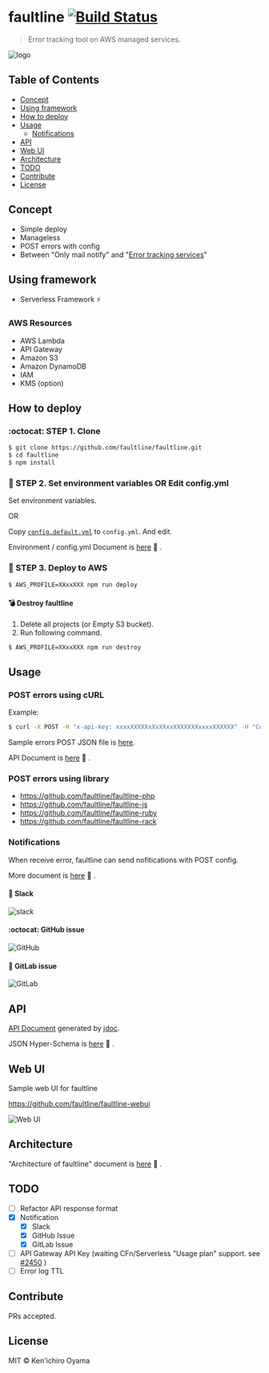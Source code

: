 # faultline [![Build Status](https://travis-ci.org/faultline/faultline.svg?branch=master)](https://travis-ci.org/faultline/faultline)

> Error tracking tool on AWS managed services.

![logo](https://faultline.github.io/faultline/faultline.png)

## Table of Contents

- [Concept](#concept)
- [Using framework](#using-framework)
- [How to deploy](#how-to-deploy)
- [Usage](#usage)
    - [Notifications](#notifications)
- [API](#api)
- [Web UI](#web-ui)
- [Architecture](#architecture)
- [TODO](#todo)
- [Contribute](#contribute)
- [License](#license)

## Concept

- Simple deploy
- Manageless
- POST errors with config
- Between "Only mail notify" and "[Error tracking services](https://www.google.co.jp/search?q=error%20tracking%20service)"

## Using framework

- Serverless Framework :zap:

### AWS Resources

- AWS Lambda
- API Gateway
- Amazon S3
- Amazon DynamoDB
- IAM
- KMS (option)

## How to deploy

### :octocat: STEP 1. Clone

```sh
$ git clone https://github.com/faultline/faultline.git
$ cd faultline
$ npm install
```

### :pencil: STEP 2. Set environment variables OR Edit config.yml

Set environment variables.

OR

Copy [`config.default.yml`](config.default.yml) to `config.yml`. And edit.

Environment / config.yml Document is [here](docs/env.md) :book: .

### :rocket: STEP 3. Deploy to AWS

```sh
$ AWS_PROFILE=XXxxXXX npm run deploy
```

#### :bomb: Destroy faultline

1. Delete all projects (or Empty S3 bucket).
2. Run following command.

```sh
$ AWS_PROFILE=XXxxXXX npm run destroy
```

## Usage

### POST errors using cURL

Example:

```sh
$ curl -X POST -H "x-api-key: xxxxXXXXXxXxXXxxXXXXXXXxxxxXXXXXX" -H "Content-Type: application/json" -d @sample-errors.json https://xxxxxxxxx.execute-api.ap-northeast-1.amazonaws.com/v0/projects/sample-project/errors
```

Sample errors POST JSON file is [here](sample-errors.json).

API Document is [here](docs/api.md) :book: .

### POST errors using library

- https://github.com/faultline/faultline-php
- https://github.com/faultline/faultline-js
- https://github.com/faultline/faultline-ruby
- https://github.com/faultline/faultline-rack

### Notifications

When receive error, faultline can send nofitications with POST config.

More document is [here](docs/notifications.md) :book: .

#### :speech_balloon: Slack

![slack](docs/slack.png)

#### :octocat: GitHub issue

![GitHub](docs/github.png)

#### :large_orange_diamond: GitLab issue

![GitLab](docs/gitlab.png)

## API

[API Document](docs/api.md) generated by [jdoc](https://github.com/r7kamura/jdoc).

JSON Hyper-Schema is [here](schema.json) :book: .

## Web UI

Sample web UI for faultline

https://github.com/faultline/faultline-webui

![Web UI](docs/webui.png)

## Architecture

"Architecture of faultline" document is [here](docs/architecture.md) :book: .

## TODO

- [ ] Refactor API response format
- [x] Notification
    - [x] Slack
    - [x] GitHub Issue
    - [x] GitLab Issue
- [ ] API Gateway API Key (waiting CFn/Serverless "Usage plan" support. see [#2450](https://github.com/serverless/serverless/issues/2450) )
- [ ] Error log TTL

## Contribute

PRs accepted.

## License

MIT © Ken&#39;ichiro Oyama
